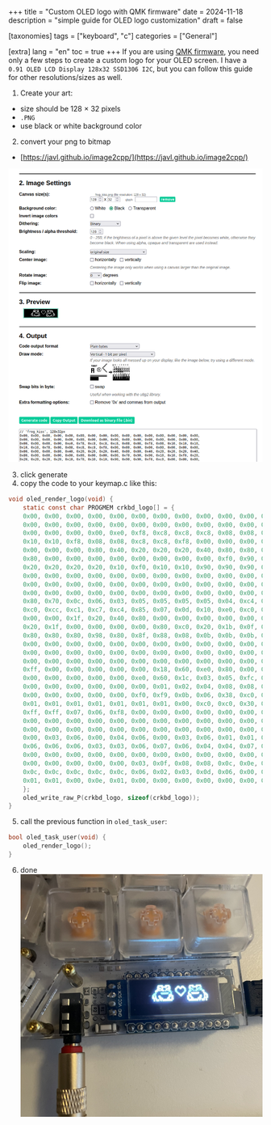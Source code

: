 +++
title = "Custom OLED logo with QMK firmware"
date = 2024-11-18
description = "simple guide for OLED logo customization"
draft = false

[taxonomies]
tags = ["keyboard", "c"]
categories = ["General"]

[extra]
lang = "en"
toc = true
+++
If you are using [QMK firmware](https://github.com/qmk/qmk_firmware), you need only a few steps to create a custom logo for your OLED screen. I have a `0.91 OLED LCD Display 128x32 SSD1306 I2C`, but you can follow this guide for other resolutions/sizes as well.

1. Create your art:
  - size should be 128 × 32 pixels
  - `.PNG`
  - use black or white background color

2. convert your png to bitmap
  - [https://javl.github.io/image2cpp/](https://javl.github.io/image2cpp/)

![settings to convert png to bitmap!](create_bitmap_from_png.png "Settings")

3. click generate
4. copy the code to your keymap.c like this:
```c
void oled_render_logo(void) {
    static const char PROGMEM crkbd_logo[] = {
    0x00, 0x00, 0x00, 0x00, 0x00, 0x00, 0x00, 0x00, 0x00, 0x00, 0x00, 0x00, 0x00, 0x00, 0x00, 0x00, 
    0x00, 0x00, 0x00, 0x00, 0x00, 0x00, 0x00, 0x00, 0x00, 0x00, 0x00, 0x00, 0x00, 0x00, 0x00, 0x00, 
    0x00, 0x00, 0x00, 0x00, 0xe0, 0xf8, 0xc8, 0xc8, 0xc8, 0x08, 0x08, 0xf8, 0x08, 0x10, 0x10, 0x10, 
    0x10, 0x10, 0xf8, 0x08, 0x08, 0xc8, 0xc8, 0xf8, 0x00, 0x00, 0x00, 0x00, 0x00, 0x00, 0x00, 0x00, 
    0x00, 0x00, 0x00, 0x80, 0x40, 0x20, 0x20, 0x20, 0x40, 0x80, 0x80, 0x40, 0x20, 0x20, 0x20, 0x40, 
    0x80, 0x00, 0x00, 0x00, 0x00, 0x00, 0x00, 0x00, 0x00, 0xf0, 0x90, 0x90, 0x10, 0x10, 0xf0, 0x20, 
    0x20, 0x20, 0x20, 0x20, 0x10, 0xf0, 0x10, 0x10, 0x90, 0x90, 0x90, 0xf0, 0xc0, 0x00, 0x00, 0x00, 
    0x00, 0x00, 0x00, 0x00, 0x00, 0x00, 0x00, 0x00, 0x00, 0x00, 0x00, 0x00, 0x00, 0x00, 0x00, 0x00, 
    0x00, 0x00, 0x00, 0x00, 0x00, 0x00, 0x00, 0x00, 0x00, 0x00, 0x00, 0x00, 0x00, 0x00, 0x00, 0x00, 
    0x00, 0x00, 0x00, 0x00, 0x00, 0x00, 0x00, 0x00, 0x00, 0x00, 0x00, 0x00, 0x00, 0x00, 0x80, 0x80, 
    0x80, 0x70, 0x0c, 0x06, 0x03, 0x05, 0x05, 0x05, 0x05, 0x04, 0xc4, 0xc7, 0xc0, 0xcc, 0xc0, 0xc0, 
    0xc0, 0xcc, 0xc1, 0xc7, 0xc4, 0x85, 0x07, 0x0d, 0x10, 0xe0, 0xc0, 0x00, 0x00, 0x00, 0x00, 0x00, 
    0x00, 0x00, 0x1f, 0x20, 0x40, 0x80, 0x00, 0x00, 0x00, 0x00, 0x00, 0x00, 0x00, 0x00, 0x80, 0x40, 
    0x20, 0x1f, 0x00, 0x00, 0x00, 0x00, 0x80, 0xc0, 0x20, 0x1b, 0x0f, 0x0b, 0x88, 0x8e, 0x83, 0x98, 
    0x80, 0x80, 0x80, 0x98, 0x80, 0x8f, 0x88, 0x08, 0x0b, 0x0b, 0x0b, 0x0b, 0x07, 0x0c, 0x18, 0xe0, 
    0x00, 0x00, 0x00, 0x00, 0x00, 0x00, 0x00, 0x00, 0x00, 0x00, 0x00, 0x00, 0x00, 0x00, 0x00, 0x00, 
    0x00, 0x00, 0x00, 0x00, 0x00, 0x00, 0x00, 0x00, 0x00, 0x00, 0x00, 0x00, 0x00, 0x00, 0x00, 0x00, 
    0x00, 0x00, 0x00, 0x00, 0x00, 0x00, 0x00, 0x00, 0x00, 0x00, 0x00, 0x00, 0xfc, 0x03, 0x03, 0xff, 
    0xff, 0x00, 0x00, 0x00, 0x00, 0x00, 0x18, 0x60, 0xe0, 0x80, 0x00, 0x00, 0x00, 0x00, 0x00, 0x00, 
    0x00, 0x00, 0x00, 0x00, 0x00, 0xe0, 0x60, 0x1c, 0x03, 0x05, 0xfc, 0xf8, 0x00, 0x00, 0x00, 0x00, 
    0x00, 0x00, 0x00, 0x00, 0x00, 0x00, 0x01, 0x02, 0x04, 0x08, 0x08, 0x04, 0x02, 0x01, 0x00, 0x00, 
    0x00, 0x00, 0x00, 0x00, 0x00, 0xf0, 0xf9, 0x0b, 0x06, 0x38, 0xc0, 0xc1, 0x01, 0x01, 0x01, 0x01, 
    0x01, 0x01, 0x01, 0x01, 0x01, 0x01, 0x01, 0x00, 0xc0, 0xc0, 0x30, 0x00, 0x00, 0x00, 0x00, 0x00, 
    0xff, 0xff, 0x07, 0x06, 0xf8, 0x00, 0x00, 0x00, 0x00, 0x00, 0x00, 0x00, 0x00, 0x00, 0x00, 0x00, 
    0x00, 0x00, 0x00, 0x00, 0x00, 0x00, 0x00, 0x00, 0x00, 0x00, 0x00, 0x00, 0x00, 0x00, 0x00, 0x00, 
    0x00, 0x00, 0x00, 0x00, 0x00, 0x00, 0x00, 0x00, 0x00, 0x00, 0x00, 0x00, 0x00, 0x07, 0x00, 0x00, 
    0x00, 0x03, 0x06, 0x00, 0x04, 0x06, 0x00, 0x03, 0x06, 0x01, 0x01, 0x03, 0x06, 0x06, 0x06, 0x06, 
    0x06, 0x06, 0x06, 0x03, 0x03, 0x06, 0x07, 0x06, 0x04, 0x04, 0x07, 0x01, 0x00, 0x00, 0x00, 0x00, 
    0x00, 0x00, 0x00, 0x00, 0x00, 0x00, 0x00, 0x00, 0x00, 0x00, 0x00, 0x00, 0x00, 0x00, 0x00, 0x00, 
    0x00, 0x00, 0x00, 0x00, 0x00, 0x03, 0x0f, 0x08, 0x08, 0x0c, 0x0e, 0x0d, 0x06, 0x06, 0x0c, 0x0c, 
    0x0c, 0x0c, 0x0c, 0x0c, 0x0c, 0x06, 0x02, 0x03, 0x0d, 0x06, 0x00, 0x0c, 0x08, 0x00, 0x0c, 0x06, 
    0x01, 0x01, 0x00, 0x0e, 0x01, 0x00, 0x00, 0x00, 0x00, 0x00, 0x00, 0x00, 0x00, 0x00, 0x00, 0x00
    };
    oled_write_raw_P(crkbd_logo, sizeof(crkbd_logo));
}


```

5. call the previous function in `oled_task_user`:
```c
bool oled_task_user(void) {
    oled_render_logo();
}
```
6. done
![Custom OLED image!](frogs_oled.png "Frogs")

